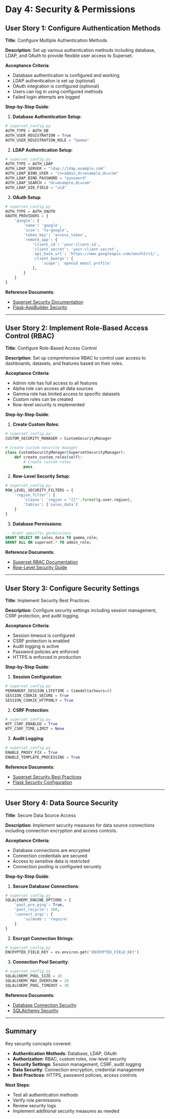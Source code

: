 # Day 4: Security & Permissions

## User Story 1: Configure Authentication Methods

**Title**: Configure Multiple Authentication Methods

**Description**: Set up various authentication methods including database, LDAP, and OAuth to provide flexible user access to Superset.

**Acceptance Criteria**:
- Database authentication is configured and working
- LDAP authentication is set up (optional)
- OAuth integration is configured (optional)
- Users can log in using configured methods
- Failed login attempts are logged

**Step-by-Step Guide**:

1. **Database Authentication Setup**:
```python
# superset_config.py
AUTH_TYPE = AUTH_DB
AUTH_USER_REGISTRATION = True
AUTH_USER_REGISTRATION_ROLE = "Gamma"
```

2. **LDAP Authentication Setup**:
```python
# superset_config.py
AUTH_TYPE = AUTH_LDAP
AUTH_LDAP_SERVER = "ldap://ldap.example.com"
AUTH_LDAP_BIND_USER = "cn=admin,dc=example,dc=com"
AUTH_LDAP_BIND_PASSWORD = "password"
AUTH_LDAP_SEARCH = "dc=example,dc=com"
AUTH_LDAP_UID_FIELD = "uid"
```

3. **OAuth Setup**:
```python
# superset_config.py
AUTH_TYPE = AUTH_OAUTH
OAUTH_PROVIDERS = {
    'google': {
        'name': 'google',
        'icon': 'fa-google',
        'token_key': 'access_token',
        'remote_app': {
            'client_id': 'your-client-id',
            'client_secret': 'your-client-secret',
            'api_base_url': 'https://www.googleapis.com/oauth2/v1/',
            'client_kwargs': {
                'scope': 'openid email profile'
            },
        }
    }
}
```

**Reference Documents**:
- [Superset Security Documentation](https://superset.apache.org/docs/security)
- [Flask-AppBuilder Security](https://flask-appbuilder.readthedocs.io/en/latest/security.html)

---

## User Story 2: Implement Role-Based Access Control (RBAC)

**Title**: Configure Role-Based Access Control

**Description**: Set up comprehensive RBAC to control user access to dashboards, datasets, and features based on their roles.

**Acceptance Criteria**:
- Admin role has full access to all features
- Alpha role can access all data sources
- Gamma role has limited access to specific datasets
- Custom roles can be created
- Row-level security is implemented

**Step-by-Step Guide**:

1. **Create Custom Roles**:
```python
# superset_config.py
CUSTOM_SECURITY_MANAGER = CustomSecurityManager

# Create custom security manager
class CustomSecurityManager(SupersetSecurityManager):
    def create_custom_roles(self):
        # Create custom roles
        pass
```

2. **Row-Level Security Setup**:
```python
# superset_config.py
ROW_LEVEL_SECURITY_FILTERS = {
    'region_filter': {
        'clause': 'region = "{}"'.format(g.user.region),
        'tables': ['sales_data']
    }
}
```

3. **Database Permissions**:
```sql
-- Grant specific permissions
GRANT SELECT ON sales_data TO gamma_role;
GRANT ALL ON superset.* TO admin_role;
```

**Reference Documents**:
- [Superset RBAC Documentation](https://superset.apache.org/docs/security)
- [Row-Level Security Guide](https://superset.apache.org/docs/security#row-level-security)

---

## User Story 3: Configure Security Settings

**Title**: Implement Security Best Practices

**Description**: Configure security settings including session management, CSRF protection, and audit logging.

**Acceptance Criteria**:
- Session timeout is configured
- CSRF protection is enabled
- Audit logging is active
- Password policies are enforced
- HTTPS is enforced in production

**Step-by-Step Guide**:

1. **Session Configuration**:
```python
# superset_config.py
PERMANENT_SESSION_LIFETIME = timedelta(hours=8)
SESSION_COOKIE_SECURE = True
SESSION_COOKIE_HTTPONLY = True
```

2. **CSRF Protection**:
```python
# superset_config.py
WTF_CSRF_ENABLED = True
WTF_CSRF_TIME_LIMIT = None
```

3. **Audit Logging**:
```python
# superset_config.py
ENABLE_PROXY_FIX = True
ENABLE_TEMPLATE_PROCESSING = True
```

**Reference Documents**:
- [Superset Security Best Practices](https://superset.apache.org/docs/security)
- [Flask Security Configuration](https://flask-security.readthedocs.io/en/latest/)

---

## User Story 4: Data Source Security

**Title**: Secure Data Source Access

**Description**: Implement security measures for data source connections including connection encryption and access controls.

**Acceptance Criteria**:
- Database connections are encrypted
- Connection credentials are secured
- Access to sensitive data is restricted
- Connection pooling is configured securely

**Step-by-Step Guide**:

1. **Secure Database Connections**:
```python
# superset_config.py
SQLALCHEMY_ENGINE_OPTIONS = {
    'pool_pre_ping': True,
    'pool_recycle': 300,
    'connect_args': {
        'sslmode': 'require'
    }
}
```

2. **Encrypt Connection Strings**:
```python
# superset_config.py
ENCRYPTED_FIELD_KEY = os.environ.get('ENCRYPTED_FIELD_KEY')
```

3. **Connection Pool Security**:
```python
# superset_config.py
SQLALCHEMY_POOL_SIZE = 10
SQLALCHEMY_MAX_OVERFLOW = 20
SQLALCHEMY_POOL_TIMEOUT = 30
```

**Reference Documents**:
- [Database Connection Security](https://superset.apache.org/docs/security)
- [SQLAlchemy Security](https://docs.sqlalchemy.org/en/14/core/engines.html)

---

## Summary

Key security concepts covered:
- **Authentication Methods**: Database, LDAP, OAuth
- **Authorization**: RBAC, custom roles, row-level security
- **Security Settings**: Session management, CSRF, audit logging
- **Data Security**: Connection encryption, credential management
- **Best Practices**: HTTPS, password policies, access controls

**Next Steps**:
- Test all authentication methods
- Verify role permissions
- Review security logs
- Implement additional security measures as needed 